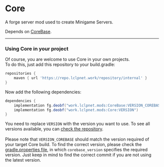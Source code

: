 # Core
A forge server mod used to create Minigame Servers.

Depends on <a href="https://github.com/LCLPYT/CoreBase">CoreBase</a>.

<hr>

### Using Core in your project
Of course, you are welcome to use Core in your own projects.
<br>
To do this, just add this repository to your build.gradle:
```groovy
repositories {
    maven { url 'https://repo.lclpnet.work/repository/internal' }
}
```
Now add the following dependencies:
```groovy
dependencies {
    implementation fg.deobf("work.lclpnet.mods:CoreBase:VERSION_COREBASE") // required by Core
    implementation fg.deobf("work.lclpnet.mods:Core:VERSION")
}
```
You need to replace `VERSION` with the version you want to use.
To see all versions available, you can [check the repository](https://repo.lclpnet.work/#artifact~internal/work.lclpnet.mods/Core).<br>
<br>
Please note that `VERSION_COREBASE` should match the version required of your target Core build. To find the correct version, please check the [gradle.properties file](https://github.com/LCLPYT/Core/blob/master/gradle.properties), in which `corebase_version` specifies the required version. Just keep in mind to find the correct commit if you are not using the latest version.

